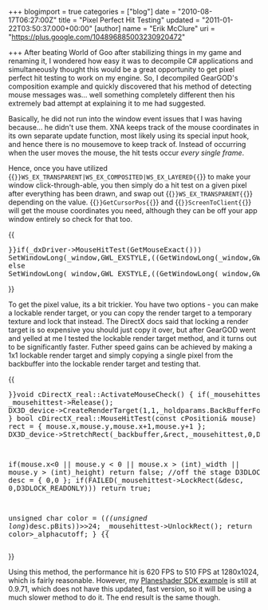 +++
blogimport = true
categories = ["blog"]
date = "2010-08-17T06:27:00Z"
title = "Pixel Perfect Hit Testing"
updated = "2011-01-22T03:50:37.000+00:00"
[author]
name = "Erik McClure"
uri = "https://plus.google.com/104896885003230920472"

+++
After beating World of Goo after stabilizing things in my game and renaming it, I wondered how easy it was to decompile C# applications and simultaneously thought this would be a great opportunity to get pixel perfect hit testing to work on my engine. So, I decompiled GearGOD's composition example and quickly discovered that his method of detecting mouse messages was... well something completely different then his extremely bad attempt at explaining it to me had suggested.

Basically, he did not run into the window event issues that I was having because... he didn't use them. XNA keeps track of the mouse coordinates in its own separate update function, most likely using its special input hook, and hence there is no mousemove to keep track of. Instead of occurring when the user moves the mouse, the hit tests occur *every single frame*. 

Hence, once you have utilized {{<code>}}WS_EX_TRANSPARENT|WS_EX_COMPOSITED|WS_EX_LAYERED{{</code>}} to make your window click-through-able, you then simply do a hit test on a given pixel after everything has been drawn, and swap out {{<code>}}WS_EX_TRANSPARENT{{</code>}} depending on the value. {{<code>}}GetCursorPos{{</code>}} and {{<code>}}ScreenToClient{{</code>}} will get the mouse coordinates you need, although they can be off your app window entirely so check for that too.

{{<pre>}}if(_dxDriver->MouseHitTest(GetMouseExact()))
  SetWindowLong(_window,GWL_EXSTYLE,((GetWindowLong(_window,GWL_EXSTYLE))&(~WS_EX_TRANSPARENT)));
else
  SetWindowLong(_window,GWL_EXSTYLE,((GetWindowLong(_window,GWL_EXSTYLE))|WS_EX_TRANSPARENT));{{</pre>}}
  
To get the pixel value, its a bit trickier. You have two options - you can make a lockable render target, or you can copy the render target to a temporary texture and lock that instead. The DirectX docs said that locking a render target is so expensive you should just copy it over, but after GearGOD went and yelled at me I tested the lockable render target method, and it turns out to be significantly faster. Futher speed gains can be achieved by making a 1x1 lockable render target and simply copying a single pixel from the backbuffer into the lockable render target and testing that.

{{<pre>}}void cDirectX_real::ActivateMouseCheck()
{
  if(_mousehittest) _mousehittest->Release();
  DX3D_device->CreateRenderTarget(1,1,_holdparams.BackBufferFormat,D3DMULTISAMPLE_NONE,0,TRUE,&_mousehittest,NULL);
}
bool cDirectX_real::MouseHitTest(const cPositioni& mouse)
{
  RECT rect = { mouse.x,mouse.y,mouse.x+1,mouse.y+1 };
  DX3D_device->StretchRect(_backbuffer,&rect,_mousehittest,0,D3DTEXF_NONE);

  if(mouse.x<0 || mouse.y < 0 || mouse.x > (int)_width || mouse.y > (int)_height)
    return false; //off the stage
  D3DLOCKED_RECT desc = { 0,0 };
  if(FAILED(_mousehittest->LockRect(&desc, 0,D3DLOCK_READONLY)))
    return true;    

  unsigned char color = (*((unsigned long*)desc.pBits))>>24;
  _mousehittest->UnlockRect();
  return color>_alphacutoff;
}
{{</pre>}}

Using this method, the performance hit is 620 FPS to 510 FPS at 1280x1024, which is fairly reasonable. However, my [Planeshader SDK example](http://www.blackspherestudios.com/storage/PlaneShader.zip) is still at 0.9.71, which does not have this updated, fast version, so it will be using a much slower method to do it. The end result is the same though.
